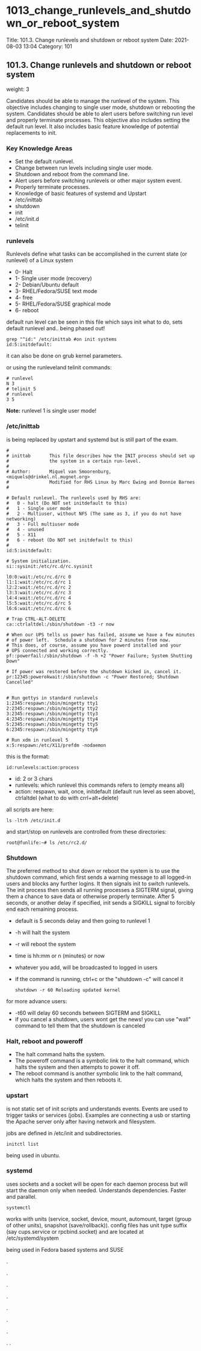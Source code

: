# 1013\_change\_runlevels\_and\_shutdown\_or\_reboot\_system

Title: 101.3. Change runlevels and shutdown or reboot system Date: 2021-08-03 13:04 Category: 101

## 101.3. Change runlevels and shutdown or reboot system

weight: 3

Candidates should be able to manage the runlevel of the system. This objective includes changing to single user mode, shutdown or rebooting the system. Candidates should be able to alert users before switching run level and properly terminate processes. This objective also includes setting the default run level. It also includes basic feature knowledge of potential replacements to init.

### Key Knowledge Areas

* Set the default runlevel.
* Change between run levels including single user mode.
* Shutdown and reboot from the command line.
* Alert users before switching runlevels or other major system event.
* Properly terminate processes.
* Knowledge of basic features of systemd and Upstart
* /etc/inittab
* shutdown
* init
* /etc/init.d
* telinit

### runlevels

Runlevels define what tasks can be accomplished in the current state \(or runlevel\) of a Linux system

* 0- Halt
* 1- Single user mode \(recovery\)
* 2- Debian/Ubuntu default
* 3- RHEL/Fedora/SUSE text mode
* 4- free
* 5- RHEL/Fedora/SUSE graphical mode
* 6- reboot

default run level can be seen in this file which says init what to do, sets default runlevel and.. being phased out!

```text
grep "^id:" /etc/inittab #on init systems
id:5:initdefault:
```

it can also be done on grub kernel parameters.

or using the runleveland telinit commands:

```text
# runlevel
N 3
# telinit 5
# runlevel
3 5
```

**Note:** runlevel 1 is single user mode!

### /etc/inittab

is being replaced by upstart and systemd but is still part of the exam.

```text
#
# inittab       This file describes how the INIT process should set up
#               the system in a certain run-level.
#
# Author:       Miquel van Smoorenburg, <miquels@drinkel.nl.mugnet.org>
#               Modified for RHS Linux by Marc Ewing and Donnie Barnes
#

# Default runlevel. The runlevels used by RHS are:
#   0 - halt (Do NOT set initdefault to this)
#   1 - Single user mode
#   2 - Multiuser, without NFS (The same as 3, if you do not have networking)
#   3 - Full multiuser mode
#   4 - unused
#   5 - X11
#   6 - reboot (Do NOT set initdefault to this)
#
id:5:initdefault:

# System initialization.
si::sysinit:/etc/rc.d/rc.sysinit

l0:0:wait:/etc/rc.d/rc 0
l1:1:wait:/etc/rc.d/rc 1
l2:2:wait:/etc/rc.d/rc 2
l3:3:wait:/etc/rc.d/rc 3
l4:4:wait:/etc/rc.d/rc 4
l5:5:wait:/etc/rc.d/rc 5
l6:6:wait:/etc/rc.d/rc 6

# Trap CTRL-ALT-DELETE
ca::ctrlaltdel:/sbin/shutdown -t3 -r now

# When our UPS tells us power has failed, assume we have a few minutes
# of power left.  Schedule a shutdown for 2 minutes from now.
# This does, of course, assume you have powerd installed and your
# UPS connected and working correctly.
pf::powerfail:/sbin/shutdown -f -h +2 "Power Failure; System Shutting Down"

# If power was restored before the shutdown kicked in, cancel it.
pr:12345:powerokwait:/sbin/shutdown -c "Power Restored; Shutdown Cancelled"


# Run gettys in standard runlevels
1:2345:respawn:/sbin/mingetty tty1
2:2345:respawn:/sbin/mingetty tty2
3:2345:respawn:/sbin/mingetty tty3
4:2345:respawn:/sbin/mingetty tty4
5:2345:respawn:/sbin/mingetty tty5
6:2345:respawn:/sbin/mingetty tty6

# Run xdm in runlevel 5
x:5:respawn:/etc/X11/prefdm -nodaemon
```

this is the format:

```text
id:runlevels:action:process
```

* id: 2 or 3 chars
* runlevels: which runlevel this commands refers to \(empty means all\)
* action: respawn, wait, once, initdefault \(default run level as seen above\), ctrlaltdel \(what to do with crrl+alt+delete\)

all scripts are here:

```text
ls -ltrh /etc/init.d
```

and start/stop on runlevels are controlled from these directories:

```text
root@funlife:~# ls /etc/rc2.d/
```

### Shutdown

The preferred method to shut down or reboot the system is to use the shutdown command, which first sends a warning message to all logged-in users and blocks any further logins. It then signals init to switch runlevels. The init process then sends all running processes a SIGTERM signal, giving them a chance to save data or otherwise properly terminate. After 5 seconds, or another delay if specified, init sends a SIGKILL signal to forcibly end each remaining process.

* default is 5 seconds delay and then going to runlevel 1
* -h will halt the system
* -r will reboot the system
* time is hh:mm or n \(minutes\) or now
* whatever you add, will be broadcasted to logged in users
* if the command is running, ctrl+c or the "shutdown -c" will cancel it

  ```text
  shutdown -r 60 Reloading updated kernel
  ```

for more advance users:

* -t60 will delay 60 seconds between SIGTERM and SIGKILL
* if you cancel a shutdown, users wont get the news! you can use "wall" command to tell them that the shutdown is canceled

### Halt, reboot and poweroff

* The halt command halts the system.
* The poweroff command is a symbolic link to the halt command, which halts the system and then attempts to power it off.
* The reboot command is another symbolic link to the halt command, which halts the system and then reboots it.

### upstart

is not static set of init scripts and understands events. Events are used to trigger tasks or services \(jobs\). Examples are connecting a usb or starting the Apache server only after having network and filesystem.

jobs are defined in /etc/init and subdirectories.

```text
initctl list
```

being used in ubuntu.

### systemd

uses sockets and a socket will be open for each daemon process but will start the daemon only when needed. Understands dependencies. Faster and parallel.

```text
systemctl
```

works with units \(service, socket, device, mount, automount, target \(group of other units\), snapshot \(save/rollback\)\). config files has unit type suffix \(say cups.service or rpcbind.socket\) and are located at /etc/systemd/system

being used in Fedora based systems and SUSE

.

.

.

.

.

.

.

. .

